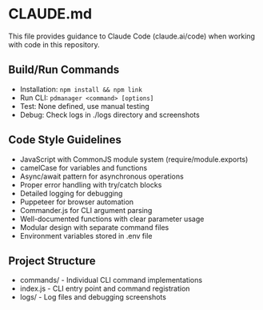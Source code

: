 # CLAUDE.md

This file provides guidance to Claude Code (claude.ai/code) when working with code in this repository.

## Build/Run Commands
- Installation: `npm install && npm link`
- Run CLI: `pdmanager <command> [options]`
- Test: None defined, use manual testing
- Debug: Check logs in ./logs directory and screenshots

## Code Style Guidelines
- JavaScript with CommonJS module system (require/module.exports)
- camelCase for variables and functions
- Async/await pattern for asynchronous operations
- Proper error handling with try/catch blocks
- Detailed logging for debugging
- Puppeteer for browser automation
- Commander.js for CLI argument parsing
- Well-documented functions with clear parameter usage
- Modular design with separate command files
- Environment variables stored in .env file

## Project Structure
- commands/ - Individual CLI command implementations
- index.js - CLI entry point and command registration
- logs/ - Log files and debugging screenshots